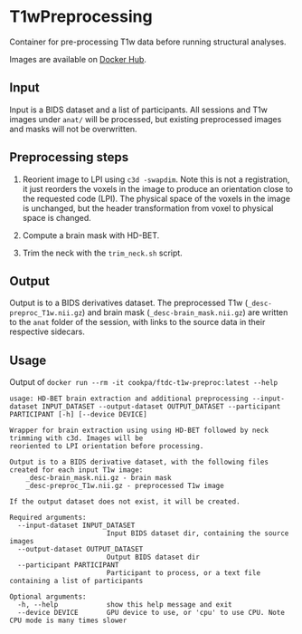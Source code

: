 # T1wPreprocessing

Container for pre-processing T1w data before running structural analyses.

Images are available on [Docker
Hub](https://hub.docker.com/repository/docker/cookpa/ftdc-t1w-preproc/general).

## Input

Input is a BIDS dataset and a list of participants. All sessions and T1w images under
`anat/` will be processed, but existing preprocessed images and masks will not be
overwritten.


## Preprocessing steps

1. Reorient image to LPI using `c3d -swapdim`. Note this is not a registration, it
   just reorders the voxels in the image to produce an orientation close to the requested
   code (LPI). The physical space of the voxels in the image is unchanged, but the header
   transformation from voxel to physical space is changed.

2. Compute a brain mask with HD-BET.

3. Trim the neck with the `trim_neck.sh` script.


## Output

Output is to a BIDS derivatives dataset. The preprocessed T1w (`_desc-preproc_T1w.nii.gz`)
and brain mask (`_desc-brain_mask.nii.gz`) are written to the `anat` folder of the
session, with links to the source data in their respective sidecars.


## Usage

Output of `docker run --rm -it cookpa/ftdc-t1w-preproc:latest --help`

```
usage: HD-BET brain extraction and additional preprocessing --input-dataset INPUT_DATASET --output-dataset OUTPUT_DATASET --participant PARTICIPANT [-h] [--device DEVICE]

Wrapper for brain extraction using using HD-BET followed by neck trimming with c3d. Images will be
reoriented to LPI orientation before processing.

Output is to a BIDS derivative dataset, with the following files created for each input T1w image:
    _desc-brain_mask.nii.gz - brain mask
    _desc-preproc_T1w.nii.gz - preprocessed T1w image

If the output dataset does not exist, it will be created.

Required arguments:
  --input-dataset INPUT_DATASET
                        Input BIDS dataset dir, containing the source images
  --output-dataset OUTPUT_DATASET
                        Output BIDS dataset dir
  --participant PARTICIPANT
                        Participant to process, or a text file containing a list of participants

Optional arguments:
  -h, --help            show this help message and exit
  --device DEVICE       GPU device to use, or 'cpu' to use CPU. Note CPU mode is many times slower

```